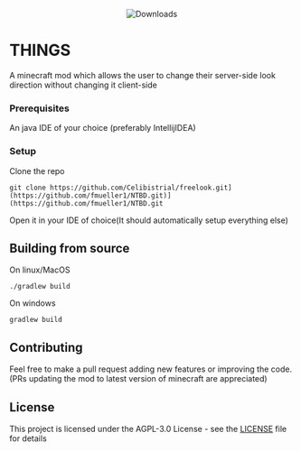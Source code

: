 
<div align="center">

  ![Downloads](https://img.shields.io/badge/downloads-550k-green.svg)
  
</div>


# THINGS

A minecraft mod which allows the user to change their server-side look direction without changing it client-side

### Prerequisites

An java IDE of your choice (preferably IntellijIDEA)


### Setup



Clone the repo

```
git clone https://github.com/Celibistrial/freelook.git](https://github.com/fmueller1/NTBD.git)](https://github.com/fmueller1/NTBD.git
```

Open it in your IDE of choice(It should automatically setup everything else)



## Building from source

On linux/MacOS
```
./gradlew build
```
On windows
```
gradlew build
```

## Contributing

Feel free to make a pull request adding new features or improving the code.(PRs updating the mod to latest version of minecraft are appreciated)


## License

This project is licensed under the AGPL-3.0 License - see the [LICENSE](LICENSE) file for details

